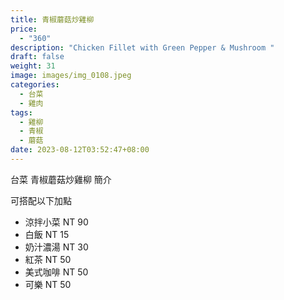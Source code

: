 ```yaml
---
title: 青椒蘑菇炒雞柳
price:
  - "360"
description: "Chicken Fillet with Green Pepper & Mushroom "
draft: false
weight: 31
image: images/img_0108.jpeg
categories:
  - 台菜
  - 雞肉
tags:
  - 雞柳
  - 青椒
  - 蘑菇
date: 2023-08-12T03:52:47+08:00
---
```


台菜 青椒蘑菇炒雞柳 簡介

可搭配以下加點

- 涼拌小菜  NT 90
- 白飯 NT 15
- 奶汁濃湯 NT 30
- 紅茶  NT 50
- 美式咖啡 NT 50
- 可樂 NT 50
